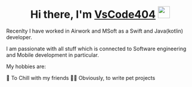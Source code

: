 <h1 align="center">Hi there, I'm <a href="" target="_blank">VsCode404</a> 
<img src="https://github.com/blackcater/blackcater/raw/main/images/Hi.gif" height="32"/></h1>
Recenlty I have worked in Airwork and MSoft as a Swift and Java(kotlin) developer.

I am passionate with all stuff which is connected to Software engineering and Mobile development in particular.

My hobbies are:

🥂 To Chill with my friends
👨‍💻 Obviously, to write pet projects 



